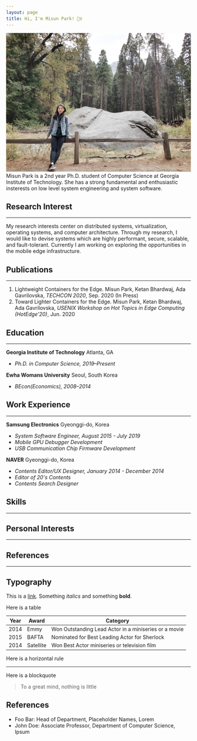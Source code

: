 ```yaml
---
layout: page
title: Hi, I'm Misun Park! 🙋‍♀️
---
```


![a pic of mine](../assets/img/mee.jpeg)
Misun Park is a 2nd year Ph.D. student of Computer Science at Georgia Institute of Technology. She has a strong fundamental and enthusiastic insterests on low level system engineering and system software.



## Research Interest
---
My research interests center on distributed systems, virtualization, operating systems, and computer architecture. Through my research, I would like to devise systems which are highly performant, secure, scalable, and fault-tolerant. Currently I am working on exploring the opportunities in the mobile edge infrastructure.



## Publications
---
1. Lightweight Containers for the Edge. Misun Park, Ketan Bhardwaj, Ada Gavrilovska, *TECHCON 2020*, Sep. 2020 (In Press)
2. Toward Lighter Containers for the Edge. Misun Park, Ketan Bhardwaj, Ada Gavrilovska, *USENIX Workshop on Hot Topics in Edge Computing (HotEdge'20)*, Jun. 2020



## Education
---
**Georgia Institute of Technology** Atlanta, GA
- *Ph.D. in Computer Science, 2019–Present*

**Ewha Womans University** Seoul, South Korea
- *BEcon(Economics), 2008–2014*



## Work Experience
---
**Samsung Electronics**  Gyeonggi-do, Korea
- *System Software Engineer, August 2015 - July 2019*
- *Mobile GPU Debugger Development*
- *USB Communication Chip Firmware Development*

**NAVER**  Gyeonggi-do, Korea
- *Contents Editor/UX Designer, January 2014 - December 2014*
- *Editor of 20's Contents*
- *Contents Search Designer*

## Skills
---


## Personal Interests
---


## References
---

## Typography

This is a [link](http://google.com). Something *italics* and something **bold**.

Here is a table

Year | Award | Category
-----|-------|--------
2014 | Emmy  | Won Outstanding Lead Actor in a miniseries or a movie
2015 | BAFTA | Nominated for Best Leading Actor for Sherlock
2014 | Satellite | Won Best Actor miniseries or television film

Here is a horizontal rule

---

Here is a blockquote

> To a great mind, nothing is little

## References

* Foo Bar: Head of Department, Placeholder Names, Lorem
* John Doe: Associate Professor, Department of Computer Science, Ipsum

